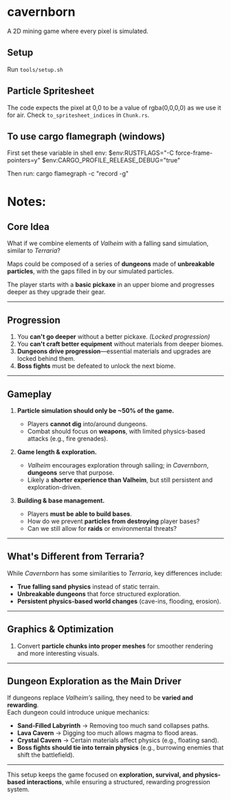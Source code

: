 # cavernborn

A 2D mining game where every pixel is simulated.

## Setup

Run `tools/setup.sh`

## Particle Spritesheet

The code expects the pixel at 0,0 to be a value of rgba(0,0,0,0) as we use it for air.
Check `to_spritesheet_indices` in `Chunk.rs`.

## To use cargo flamegraph (windows)

First set these variable in shell env: 
$env:RUSTFLAGS="-C force-frame-pointers=y"
$env:CARGO_PROFILE_RELEASE_DEBUG="true"

Then run: cargo flamegraph -c "record -g"

# Notes:

## Core Idea
What if we combine elements of *Valheim* with a falling sand simulation, similar to *Terraria*?  

Maps could be composed of a series of **dungeons** made of **unbreakable particles**, with the gaps filled in by our simulated particles.  

The player starts with a **basic pickaxe** in an upper biome and progresses deeper as they upgrade their gear.

---

## Progression
1. You **can't go deeper** without a better pickaxe. *(Locked progression)*
2. You **can't craft better equipment** without materials from deeper biomes.
3. **Dungeons drive progression**—essential materials and upgrades are locked behind them.
4. **Boss fights** must be defeated to unlock the next biome.

---

## Gameplay
1. **Particle simulation should only be ~50% of the game.**
   - Players **cannot dig** into/around dungeons.
   - Combat should focus on **weapons**, with limited physics-based attacks (e.g., fire grenades).
   
2. **Game length & exploration.**
   - *Valheim* encourages exploration through sailing; in *Cavernborn*, **dungeons** serve that purpose.
   - Likely a **shorter experience than Valheim**, but still persistent and exploration-driven.
   
3. **Building & base management.**
   - Players **must be able to build bases**.
   - How do we prevent **particles from destroying** player bases?
   - Can we still allow for **raids** or environmental threats?

---

## What's Different from Terraria?
While *Cavernborn* has some similarities to *Terraria*, key differences include:
- **True falling sand physics** instead of static terrain.
- **Unbreakable dungeons** that force structured exploration.
- **Persistent physics-based world changes** (cave-ins, flooding, erosion).

---

## Graphics & Optimization
1. Convert **particle chunks into proper meshes** for smoother rendering and more interesting visuals.

---

## Dungeon Exploration as the Main Driver
If dungeons replace *Valheim’s* sailing, they need to be **varied and rewarding**.  
Each dungeon could introduce unique mechanics:

- **Sand-Filled Labyrinth** → Removing too much sand collapses paths.
- **Lava Cavern** → Digging too much allows magma to flood areas.
- **Crystal Cavern** → Certain materials affect physics (e.g., floating sand).
- **Boss fights should tie into terrain physics** (e.g., burrowing enemies that shift the battlefield).

---

This setup keeps the game focused on **exploration, survival, and physics-based interactions**, while ensuring a structured, rewarding progression system.

